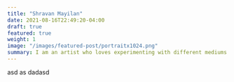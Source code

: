 ```yaml
---
title: "Shravan Mayilan"
date: 2021-08-16T22:49:20-04:00
draft: true
featured: true
weight: 1
image: "/images/featured-post/portraitx1024.png"
summary: I am an artist who loves experimenting with different mediums. 
---
```


asd as dadasd